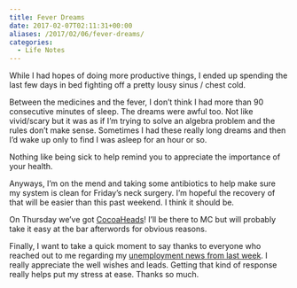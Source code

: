 ```yaml
---
title: Fever Dreams
date: 2017-02-07T02:11:31+00:00
aliases: /2017/02/06/fever-dreams/
categories:
  - Life Notes
---
```


While I had hopes of doing more productive things, I ended up spending the last few days in bed fighting off a pretty lousy sinus / chest cold.

Between the medicines and the fever, I don&#8217;t think I had more than 90 consecutive minutes of sleep. The dreams were awful too. Not like vivid/scary but it was as if I&#8217;m trying to solve an algebra problem and the rules don&#8217;t make sense. Sometimes I had these really long dreams and then I&#8217;d wake up only to find I was asleep for an hour or so.

Nothing like being sick to help remind you to appreciate the importance of your health.

Anyways, I&#8217;m on the mend and taking some antibiotics to help make sure my system is clean for Friday&#8217;s neck surgery. I&#8217;m hopeful the recovery of that will be easier than this past weekend. I think it should be.

On Thursday we&#8217;ve got [CocoaHeads][1]! I&#8217;ll be there to MC but will probably take it easy at the bar afterwords for obvious reasons.

Finally, I want to take a quick moment to say thanks to everyone who reached out to me regarding my [unemployment news from last week][2]. I really appreciate the well wishes and leads. Getting that kind of response really helps put my stress at ease. Thanks so much.

[1]: https://www.meetup.com/PhillyCocoaHeads/events/236521802/
[2]: http://mikezornek.com/2017/02/01/for-the-times-they-are-a-changing/

